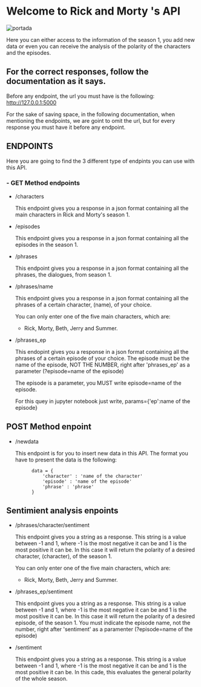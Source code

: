 # Welcome to Rick and Morty 's API

![portada](https://www.google.com/url?sa=i&url=https%3A%2F%2Fwww.t13.cl%2Fnoticia%2Ftendencias%2Fespectaculos%2Fla-polemica-video-considerado-pedofilo-involucra-al-creador-rick-and-morty&psig=AOvVaw25ajCX3Fj1xeGnF1joIsca&ust=1632220016832000&source=images&cd=vfe&ved=0CAgQjRxqFwoTCLCqxMWrjfMCFQAAAAAdAAAAABAo)




Here you can either access to the information of the season 1, you add new data or even you can receive the analysis of the polarity of the characters and the episodes.

## For the correct responses, follow the documentation as it says.

Before any endpoint, the url you must have is the following:
http://127.0.0.1:5000

For the sake of saving space, in the following documentation, when mentioning the endpoints, we are goint to omit the url, but for every response you must have it before any endpoint.


## ENDPOINTS
Here you are going to find the 3 different type of endpints you can use with this API.

### - GET Method endpoints
    
- /characters
        
    This endpoint gives you a response in a json format    containing all the main characters in Rick and Morty's season 1.

- /episodes
        
    This endpoint gives you a response in a json format containing all the episodes in the season 1.
    
- /phrases
        
    This endpoint gives you a response in a json format 
        containing all the phrases, the dialogues, from season 1.
    
- /phrases/name
        
    This endpoint gives you a response in a json format containing all the phrases of a certain character, (name), of your choice.
    
    You can only enter one of the five main characters, which are:

    - Rick, Morty, Beth, Jerry and Summer.
    

- /phrases_ep
        
    This endopint gives you a response in a json format containing all the phrases of a certain episode of your choice. The episode must be the name of the episode, NOT THE NUMBER, right after 'phrases_ep' as a parameter (?episode=name of the episode)
    
    The episode is a parameter, you MUST write episode=name of the episode.
    
    For this quey in jupyter notebook just write, params={'ep':name of the episode}

##  POST Method enpoint

- /newdata
        
    This endpoint is for you to insert new data in this API.
    The format you have to present the data is the following:
            
            data = {
                'character' : 'name of the character'
                'episode' : 'name of the episode'
                'phrase' : 'phrase'
            }

##  Sentimient analysis enpoints

- /phrases/character/sentiment
        
    This endpoint gives you a string as a response. This string is a value between -1 and 1, where -1 is the most negative it can be and 1 is the most positive it can be. In this case it will return the polarity of a desired character, (character), of the season 1.

    You can only enter one of the five main characters, which are:

    - Rick, Morty, Beth, Jerry and Summer.


- /phrases_ep/sentiment
        
    This endpoint gives you a string as a response. This string is a value between -1 and 1, where -1 is the most negative it can be and 1 is the most positive it can be. In this case it will return the polarity of a desired episode, of the season 1. You must indicate the episode name, not the number, right after 'sentiment' as a paramenter (?episode=name of the episode)
    
- /sentiment
        
    This endpoint gives you a string as a response. This string is a value between -1 and 1, where -1 is the most negative it can be and 1 is the most positive it can be. In this cade, this evaluates the general polarity of the whole season.
